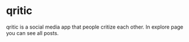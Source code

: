 # qritic

qritic is a social media app that people critize each other. In explore page you can see all posts.

